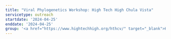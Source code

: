 ```yaml
---
title: "Viral Phylogenetics Workshop: High Tech High Chula Vista"
servicetype: outreach
startdate: '2024-04-25'
enddate: '2024-04-25'
group: '<a href="https://www.hightechhigh.org/hthcv/" target="_blank">High Tech High Chula Vista</a>'
---
```

